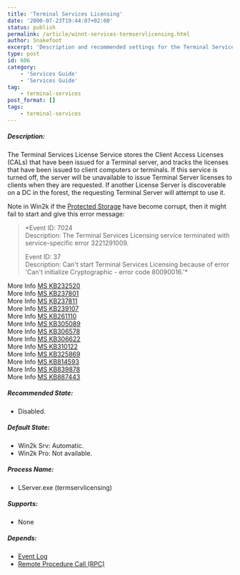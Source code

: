 ```yaml
---
title: 'Terminal Services Licensing'
date: '2000-07-23T19:44:07+02:00'
status: publish
permalink: /article/winnt-services-termservlicensing.html
author: Snakefoot
excerpt: 'Description and recommended settings for the Terminal Services Licensing service.'
type: post
id: 606
category:
    - 'Services Guide'
    - 'Services Guide'
tag:
    - terminal-services
post_format: []
tags:
    - terminal-services
---
```

##### Description:

 The Terminal Services License Service stores the Client Access Licenses (CALs) that have been issued for a Terminal server, and tracks the licenses that have been issued to client computers or terminals. If this service is turned off, the server will be unavailable to issue Terminal Server licenses to clients when they are requested. If another License Server is discoverable on a DC in the forest, the requesting Terminal Server will attempt to use it.  
  
 Note in Win2k if the [Protected Storage](/article/winnt-services-protectedstorage.html) have become corrupt, then it might fail to start and give this error message:
> *Event ID: 7024  
>  Description: The Terminal Services Licensing service terminated with service-specific error 3221291009.  
>   
>  Event ID: 37  
>  Description: Can't start Terminal Services Licensing because of error 'Can't initialize Cryptographic - error code 80090016.'*

 More Info [MS KB232520](http://support.microsoft.com/kb/232520 "Description of Terminal Services License Server Discovery [Q232520]")  
 More Info [MS KB237801](http://support.microsoft.com/kb/237801 "Windows 2000 Terminal Services Requires Licensing Service [Q237801]")  
 More Info [MS KB237811](http://support.microsoft.com/kb/237811 "How to Activate a Terminal Services License Server and Install CALs Over the Internet [Q237811]")  
 More Info [MS KB239107](http://support.microsoft.com/kb/239107 "Establishing Preferred Windows 2000 Terminal Services License Server [Q239107]")  
 More Info [MS KB261110](http://support.microsoft.com/kb/261110 "Windows 2000 Terminal Services in Windows NT 4.0 Domain Cannot Find Windows 2000 Terminal Services Licensing Server [Q261110]")  
 More Info [MS KB305089](http://support.microsoft.com/kb/305089 "How to enable debug logging for Terminal Services Licensing [Q305089]")  
 More Info [MS KB306578](http://support.microsoft.com/kb/306578 "HOW TO: Deactivate or Reactivate a License Server Using Terminal Services Licensing (Win2k) [Q306578]")  
 More Info [MS KB306622](http://support.microsoft.com/kb/306622 "HOW TO: Activate a License Server by Using Terminal Services Licensing in Windows 2000 [Q306622]")  
 More Info [MS KB310122](http://support.microsoft.com/kb/310122 "Terminal Services Licensing Service May Not Start and Event ID 43 May Be Logged [Q310122]")  
 More Info [MS KB325869](http://support.microsoft.com/kb/325869 "HOW TO: Activate a License Server By Using Terminal Server Licensing in Windows Server 2003 [Q325869]")  
 More Info [MS KB814593](http://support.microsoft.com/kb/814593 "HOW TO: Deactivate or Reactivate a License Server By Using Terminal Services Licensing (Win2k3) [Q814593]")  
 More Info [MS KB839878](http://support.microsoft.com/kb/839878 "You cannot install the Terminal Services CAL pack on a Windows 2000 Server-based computer [Q839878]")  
 More Info [MS KB887443](http://support.microsoft.com/kb/887443 "Event 17 is recorded in the System log on a Windows 2000 Server-based computer that is running Terminal Services Licensing Server [Q887443]")  
  
##### Recommended State:

- Disabled.

##### Default State:

- Win2k Srv: Automatic.
- Win2k Pro: Not available.

##### Process Name:

- LServer.exe (termservlicensing)

##### Supports:

- None

##### Depends:

- [Event Log](/article/winnt-services-eventlog.html)
- [Remote Procedure Call (RPC)](/article/winnt-services-rpcss.html)